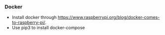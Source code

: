 ### Docker
- Install docker through https://www.raspberrypi.org/blog/docker-comes-to-raspberry-pi/.
- Use pip3 to install docker-compose


